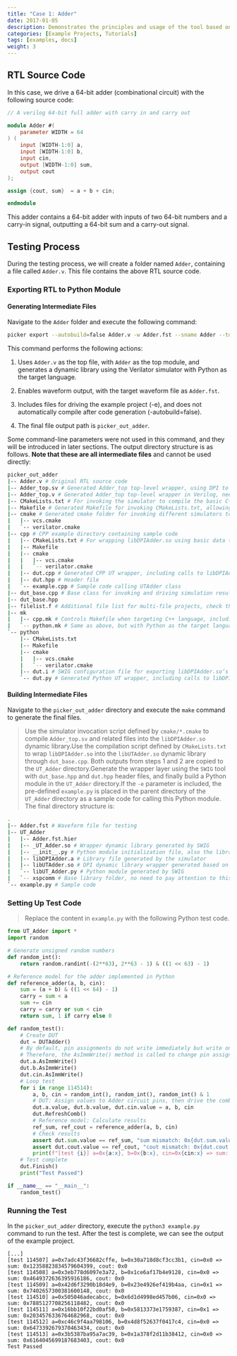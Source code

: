 ```yaml
---
title: "Case 1: Adder"
date: 2017-01-05
description: Demonstrates the principles and usage of the tool based on a simple adder verification. This adder is implemented using simple combinational logic.
categories: [Example Projects, Tutorials]
tags: [examples, docs]
weight: 3
---
```


## RTL Source Code 

In this case, we drive a 64-bit adder (combinational circuit) with the following source code:


```verilog
// A verilog 64-bit full adder with carry in and carry out

module Adder #(
    parameter WIDTH = 64
) (
    input [WIDTH-1:0] a,
    input [WIDTH-1:0] b,
    input cin,
    output [WIDTH-1:0] sum,
    output cout
);

assign {cout, sum}  = a + b + cin;

endmodule
```

This adder contains a 64-bit adder with inputs of two 64-bit numbers and a carry-in signal, outputting a 64-bit sum and a carry-out signal.

## Testing Process 
During the testing process, we will create a folder named `Adder`, containing a file called `Adder.v`. This file contains the above RTL source code.
### Exporting RTL to Python Module 

#### Generating Intermediate Files 
Navigate to the `Adder` folder and execute the following command:

```bash
picker export --autobuild=false Adder.v -w Adder.fst --sname Adder --tdir picker_out_adder --lang python -e --sim verilator
```

This command performs the following actions:
 
1. Uses `Adder.v` as the top file, with `Adder` as the top module, and generates a dynamic library using the Verilator simulator with Python as the target language.
 
2. Enables waveform output, with the target waveform file as `Adder.fst`.

3. Includes files for driving the example project (-e), and does not automatically compile after code generation (-autobuild=false).
 
4. The final file output path is `picker_out_adder`.

Some command-line parameters were not used in this command, and they will be introduced in later sections.
The output directory structure is as follows. **Note that these are all intermediate files**  and cannot be used directly:

```bash
picker_out_adder
|-- Adder.v # Original RTL source code
|-- Adder_top.sv # Generated Adder_top top-level wrapper, using DPI to drive Adder module inputs and outputs
|-- Adder_top.v # Generated Adder_top top-level wrapper in Verilog, needed because Verdi does not support importing SV source code
|-- CMakeLists.txt # For invoking the simulator to compile the basic C++ class and package it into a bare DPI function binary dynamic library (libDPIAdder.so)
|-- Makefile # Generated Makefile for invoking CMakeLists.txt, allowing users to compile libAdder.so through the make command, with manual adjustment of Makefile configuration parameters, or to compile the example project
|-- cmake # Generated cmake folder for invoking different simulators to compile RTL code
|   |-- vcs.cmake
|   `-- verilator.cmake
|-- cpp # CPP example directory containing sample code
|   |-- CMakeLists.txt # For wrapping libDPIAdder.so using basic data types into a directly operable class (libUTAdder.so), not just bare DPI functions
|   |-- Makefile
|   |-- cmake
|   |   |-- vcs.cmake
|   |   `-- verilator.cmake
|   |-- dut.cpp # Generated CPP UT wrapper, including calls to libDPIAdder.so, and UTAdder class declaration and implementation
|   |-- dut.hpp # Header file
|   `-- example.cpp # Sample code calling UTAdder class
|-- dut_base.cpp # Base class for invoking and driving simulation results from different simulators, encapsulated into a unified class to hide all simulator-related code details
|-- dut_base.hpp
|-- filelist.f # Additional file list for multi-file projects, check the -f parameter introduction. Empty in this case
|-- mk
|   |-- cpp.mk # Controls Makefile when targeting C++ language, including logic for compiling example projects (-e, example)
|   `-- python.mk # Same as above, but with Python as the target language
`-- python
    |-- CMakeLists.txt
    |-- Makefile
    |-- cmake
    |   |-- vcs.cmake
    |   `-- verilator.cmake
    |-- dut.i # SWIG configuration file for exporting libDPIAdder.so’s base class and function declarations to Python, enabling Python calls
    `-- dut.py # Generated Python UT wrapper, including calls to libDPIAdder.so, and UTAdder class declaration and implementation, equivalent to libUTAdder.so
```

#### Building Intermediate Files 
Navigate to the `picker_out_adder` directory and execute the `make` command to generate the final files.
> Use the simulator invocation script defined by `cmake/*.cmake` to compile `Adder_top.sv` and related files into the `libDPIAdder.so` dynamic library.Use the compilation script defined by `CMakeLists.txt` to wrap `libDPIAdder.so` into the `libUTAdder.so` dynamic library through `dut_base.cpp`. Both outputs from steps 1 and 2 are copied to the `UT_Adder` directory.Generate the wrapper layer using the `SWIG` tool with `dut_base.hpp` and `dut.hpp` header files, and finally build a Python module in the `UT_Adder` directory.If the `-e` parameter is included, the pre-defined `example.py` is placed in the parent directory of the `UT_Adder` directory as a sample code for calling this Python module.
The final directory structure is:


```bash
.
|-- Adder.fst # Waveform file for testing
|-- UT_Adder
|   |-- Adder.fst.hier
|   |-- _UT_Adder.so # Wrapper dynamic library generated by SWIG
|   |-- __init__.py # Python module initialization file, also the library definition file
|   |-- libDPIAdder.a # Library file generated by the simulator
|   |-- libUTAdder.so # DPI dynamic library wrapper generated based on dut_base
|   `-- libUT_Adder.py # Python module generated by SWIG
|   `-- xspcomm # Base library folder, no need to pay attention to this
`-- example.py # Sample code
```

### Setting Up Test Code 

> Replace the content in `example.py` with the following Python test code.

```python
from UT_Adder import *
import random

# Generate unsigned random numbers
def random_int(): 
    return random.randint(-(2**63), 2**63 - 1) & ((1 << 63) - 1)

# Reference model for the adder implemented in Python
def reference_adder(a, b, cin):
    sum = (a + b) & ((1 << 64) - 1)
    carry = sum < a
    sum += cin
    carry = carry or sum < cin
    return sum, 1 if carry else 0

def random_test():
    # Create DUT
    dut = DUTAdder()
    # By default, pin assignments do not write immediately but write on the next clock rising edge, which is suitable for sequential circuits. However, since the Adder is a combinational circuit, we need to write immediately
    # Therefore, the AsImmWrite() method is called to change pin assignment behavior
    dut.a.AsImmWrite()
    dut.b.AsImmWrite()
    dut.cin.AsImmWrite()
    # Loop test
    for i in range 114514):
        a, b, cin = random_int(), random_int(), random_int() & 1
        # DUT: Assign values to Adder circuit pins, then drive the combinational circuit (for sequential circuits or waveform viewing, use dut.Step() to drive)
        dut.a.value, dut.b.value, dut.cin.value = a, b, cin
        dut.RefreshComb()
        # Reference model: Calculate results
        ref_sum, ref_cout = reference_adder(a, b, cin)
        # Check results
        assert dut.sum.value == ref_sum, "sum mismatch: 0x{dut.sum.value:x} != 0x{ref_sum:x}"
        assert dut.cout.value == ref_cout, "cout mismatch: 0x{dut.cout.value:x} != 0x{ref_cout:x}"
        print(f"[test {i}] a=0x{a:x}, b=0x{b:x}, cin=0x{cin:x} => sum: 0x{ref_sum}, cout: 0x{ref_cout}")
    # Test complete
    dut.Finish()
    print("Test Passed")

if __name__ == "__main__":
    random_test()
```

### Running the Test 
In the `picker_out_adder` directory, execute the `python3 example.py` command to run the test. After the test is complete, we can see the output of the example project.

```
[...]
[test 114507] a=0x7adc43f36682cffe, b=0x30a718d8cf3cc3b1, cin=0x0 => sum: 0x12358823834579604399, cout: 0x0
[test 114508] a=0x3eb778d6097e3a72, b=0x1ce6af17b4e9128, cin=0x0 => sum: 0x4649372636395916186, cout: 0x0
[test 114509] a=0x42d6f3290b18d4e9, b=0x23e4926ef419b4aa, cin=0x1 => sum: 0x7402657300381600148, cout: 0x0
[test 114510] a=0x505046adecabcc, b=0x6d1d4998ed457b06, cin=0x0 => sum: 0x7885127708256118482, cout: 0x0
[test 114511] a=0x16bb10f22bd0af50, b=0x5813373e1759387, cin=0x1 => sum: 0x2034576336764682968, cout: 0x0
[test 114512] a=0xc46c9f4aa798106, b=0x4d8f52637f0417c4, cin=0x0 => sum: 0x6473392679370463434, cout: 0x0
[test 114513] a=0x3b5387ba95a7ac39, b=0x1a378f2d11b38412, cin=0x0 => sum: 0x6164045699187683403, cout: 0x0
Test Passed
```